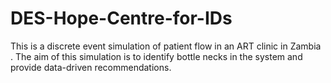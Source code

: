 # DES-Hope-Centre-for-IDs
This is a discrete event simulation of patient flow in an ART clinic in Zambia . The aim of this simulation is to identify bottle necks in the system and provide data-driven recommendations. 
